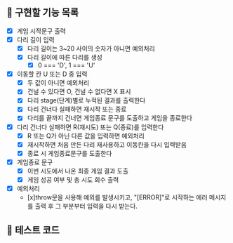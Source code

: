 ## 📌 구현할 기능 목록

- [x] 게임 시작문구 출력
- [x] 다리 길이 입력
  - [x] 다리 길이는 3~20 사이의 숫자가 아니면 예외처리
  - [x] 다리 길이에 따른 다리를 생성
    - [x] 0 === 'D', 1 === 'U'
- [x] 이동할 칸 U 또는 D 중 입력
  - [x] 두 값이 아니면 예외처리
  - [x] 건널 수 있다면 O, 건널 수 없다면 X 표시
  - [x] 다리 stage(단계)별로 누적된 결과를 출력한다
  - [x] 다리 건너다 실패하면 재시작 또는 종료
  - [x] 다리를 끝까지 건너면 게임종료 문구를 도출하고 게임을 종료한다
- [x] 다리 건너다 실패하면 R(재시도) 또는 Q(종료)를 입력한다
  - [x] R 또는 Q가 아닌 다른 값을 입력하면 예외처리
  - [x] 재시작하면 처음 만든 다리 재사용하고 이동칸을 다시 입력받음
  - [x] 종료 시 게임종료문구를 도출한다
- [x] 게임종료 문구
  - [x] 이번 시도에서 나온 최종 게임 결과 도출
  - [x] 게임 성공 여부 및 총 시도 회수 출력
- [x] 예외처리
  - [x]throw문을 사용해 예외를 발생시키고, "[ERROR]"로 시작하는 에러 메시지를 출력 후 그 부분부터 입력을 다시 받는다.

## 📌 테스트 코드
